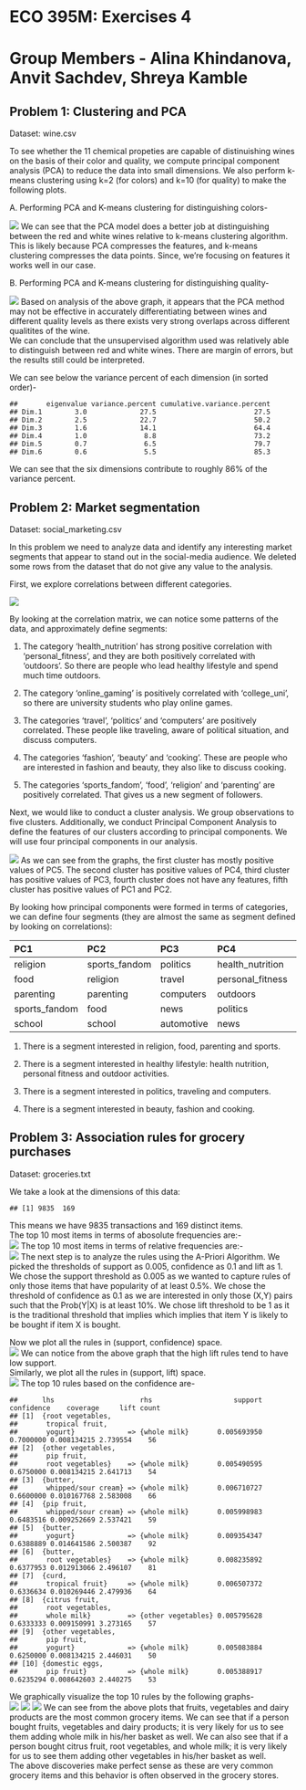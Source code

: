 # ECO 395M: Exercises 4

# Group Members - Alina Khindanova, Anvit Sachdev, Shreya Kamble

## Problem 1: Clustering and PCA

Dataset: wine.csv

To see whether the 11 chemical propeties are capable of distinuishing
wines on the basis of their color and quality, we compute principal
component analysis (PCA) to reduce the data into small dimensions. We
also perform k-means clustering using k=2 (for colors) and k=10 (for
quality) to make the following plots.

A. Performing PCA and K-means clustering for distinguishing colors-

![](Data-Mining-Assignment-4_files/figure-markdown_strict/1.colors%20classifcation%20plotting-1.png)
We can see that the PCA model does a better job at distinguishing
between the red and white wines relative to k-means clustering
algorithm. This is likely because PCA compresses the features, and
k-means clustering compresses the data points. Since, we’re focusing on
features it works well in our case.

B. Performing PCA and K-means clustering for distinguishing quality-

![](Data-Mining-Assignment-4_files/figure-markdown_strict/1.quality%20classifcation%20plotting-1.png)
Based on analysis of the above graph, it appears that the PCA method may
not be effective in accurately differentiating between wines and
different quality levels as there exists very strong overlaps across
different qualitites of the wine.  
We can conclude that the unsupervised algorithm used was relatively able
to distinguish between red and white wines. There are margin of errors,
but the results still could be interpreted.

We can see below the variance percent of each dimension (in sorted
order)-

    ##       eigenvalue variance.percent cumulative.variance.percent
    ## Dim.1        3.0             27.5                        27.5
    ## Dim.2        2.5             22.7                        50.2
    ## Dim.3        1.6             14.1                        64.4
    ## Dim.4        1.0              8.8                        73.2
    ## Dim.5        0.7              6.5                        79.7
    ## Dim.6        0.6              5.5                        85.3

We can see that the six dimensions contribute to roughly 86% of the
variance percent.

## Problem 2: Market segmentation

Dataset: social\_marketing.csv

In this problem we need to analyze data and identify any interesting
market segments that appear to stand out in the social-media audience.
We deleted some rows from the dataset that do not give any value to the
analysis.

First, we explore correlations between different categories.

![](Data-Mining-Assignment-4_files/figure-markdown_strict/unnamed-chunk-1-1.png)

By looking at the correlation matrix, we can notice some patterns of the
data, and approximately define segments:

1.  The category ‘health\_nutrition’ has strong positive correlation
    with ‘personal\_fitness’, and they are both positively correlated
    with ‘outdoors’. So there are people who lead healthy lifestyle and
    spend much time outdoors.

2.  The category ‘online\_gaming’ is positively correlated with
    ‘college\_uni’, so there are university students who play online
    games.

3.  The categories ‘travel’, ‘politics’ and ‘computers’ are positively
    correlated. These people like traveling, aware of political
    situation, and discuss computers.

4.  The categories ‘fashion’, ‘beauty’ and ‘cooking’. These are people
    who are interested in fashion and beauty, they also like to discuss
    cooking.

5.  The categories ‘sports\_fandom’, ‘food’, ‘religion’ and ‘parenting’
    are positively correlated. That gives us a new segment of followers.

Next, we would like to conduct a cluster analysis. We group observations
to five clusters. Additionally, we conduct Principal Component Analysis
to define the features of our clusters according to principal
components. We will use four principal components in our analysis.

![](Data-Mining-Assignment-4_files/figure-markdown_strict/unnamed-chunk-2-1.png)
As we can see from the graphs, the first cluster has mostly positive
values of PC5. The second cluster has positive values of PC4, third
cluster has positive values of PC3, fourth cluster does not have any
features, fifth cluster has positive values of PC1 and PC2.

By looking how principal components were formed in terms of categories,
we can define four segments (they are almost the same as segment defined
by looking on correlations):

<table>
<colgroup>
<col style="width: 20%" />
<col style="width: 20%" />
<col style="width: 15%" />
<col style="width: 24%" />
<col style="width: 20%" />
</colgroup>
<thead>
<tr class="header">
<th style="text-align: left;">PC1</th>
<th style="text-align: left;">PC2</th>
<th style="text-align: left;">PC3</th>
<th style="text-align: left;">PC4</th>
<th style="text-align: left;">PC5</th>
</tr>
</thead>
<tbody>
<tr class="odd">
<td style="text-align: left;">religion</td>
<td style="text-align: left;">sports_fandom</td>
<td style="text-align: left;">politics</td>
<td style="text-align: left;">health_nutrition</td>
<td style="text-align: left;">beauty</td>
</tr>
<tr class="even">
<td style="text-align: left;">food</td>
<td style="text-align: left;">religion</td>
<td style="text-align: left;">travel</td>
<td style="text-align: left;">personal_fitness</td>
<td style="text-align: left;">fashion</td>
</tr>
<tr class="odd">
<td style="text-align: left;">parenting</td>
<td style="text-align: left;">parenting</td>
<td style="text-align: left;">computers</td>
<td style="text-align: left;">outdoors</td>
<td style="text-align: left;">cooking</td>
</tr>
<tr class="even">
<td style="text-align: left;">sports_fandom</td>
<td style="text-align: left;">food</td>
<td style="text-align: left;">news</td>
<td style="text-align: left;">politics</td>
<td style="text-align: left;">photo_sharing</td>
</tr>
<tr class="odd">
<td style="text-align: left;">school</td>
<td style="text-align: left;">school</td>
<td style="text-align: left;">automotive</td>
<td style="text-align: left;">news</td>
<td style="text-align: left;">shopping</td>
</tr>
</tbody>
</table>

1.  There is a segment interested in religion, food, parenting and
    sports.

2.  There is a segment interested in healthy lifestyle: health
    nutrition, personal fitness and outdoor activities.

3.  There is a segment interested in politics, traveling and computers.

4.  There is a segment interested in beauty, fashion and cooking.

## Problem 3: Association rules for grocery purchases

Dataset: groceries.txt

We take a look at the dimensions of this data:

    ## [1] 9835  169

This means we have 9835 transactions and 169 distinct items.  
The top 10 most items in terms of abosolute frequencies are:-  
![](Data-Mining-Assignment-4_files/figure-markdown_strict/3.top%2010%20abosolute%20frequencies-1.png)
The top 10 most items in terms of relative frequencies are:-  
![](Data-Mining-Assignment-4_files/figure-markdown_strict/3.top%2010%20relative%20frequencies-1.png)
The next step is to analyze the rules using the A-Priori Algorithm. We
picked the thresholds of support as 0.005, confidence as 0.1 and lift
as 1. We chose the support threshold as 0.005 as we wanted to capture
rules of only those items that have popularity of at least 0.5%. We
chose the threshold of confidence as 0.1 as we are interested in only
those (X,Y) pairs such that the Prob(Y|X) is at least 10%. We chose lift
threshold to be 1 as it is the traditional threshold that implies which
implies that item Y is likely to be bought if item X is bought.

Now we plot all the rules in (support, confidence) space.  
![](Data-Mining-Assignment-4_files/figure-markdown_strict/3.plotting%20in%20(support,%20confidence)%20space-1.png)
We can notice from the above graph that the high lift rules tend to have
low support.  
Similarly, we plot all the rules in (support, lift) space.  
![](Data-Mining-Assignment-4_files/figure-markdown_strict/3.plotting%20in%20(support,%20lift)%20space-1.png)
The top 10 rules based on the confidence are-

    ##      lhs                     rhs                    support confidence    coverage     lift count
    ## [1]  {root vegetables,                                                                           
    ##       tropical fruit,                                                                            
    ##       yogurt}             => {whole milk}       0.005693950  0.7000000 0.008134215 2.739554    56
    ## [2]  {other vegetables,                                                                          
    ##       pip fruit,                                                                                 
    ##       root vegetables}    => {whole milk}       0.005490595  0.6750000 0.008134215 2.641713    54
    ## [3]  {butter,                                                                                    
    ##       whipped/sour cream} => {whole milk}       0.006710727  0.6600000 0.010167768 2.583008    66
    ## [4]  {pip fruit,                                                                                 
    ##       whipped/sour cream} => {whole milk}       0.005998983  0.6483516 0.009252669 2.537421    59
    ## [5]  {butter,                                                                                    
    ##       yogurt}             => {whole milk}       0.009354347  0.6388889 0.014641586 2.500387    92
    ## [6]  {butter,                                                                                    
    ##       root vegetables}    => {whole milk}       0.008235892  0.6377953 0.012913066 2.496107    81
    ## [7]  {curd,                                                                                      
    ##       tropical fruit}     => {whole milk}       0.006507372  0.6336634 0.010269446 2.479936    64
    ## [8]  {citrus fruit,                                                                              
    ##       root vegetables,                                                                           
    ##       whole milk}         => {other vegetables} 0.005795628  0.6333333 0.009150991 3.273165    57
    ## [9]  {other vegetables,                                                                          
    ##       pip fruit,                                                                                 
    ##       yogurt}             => {whole milk}       0.005083884  0.6250000 0.008134215 2.446031    50
    ## [10] {domestic eggs,                                                                             
    ##       pip fruit}          => {whole milk}       0.005388917  0.6235294 0.008642603 2.440275    53

We graphically visualize the top 10 rules by the following graphs-  
![](Data-Mining-Assignment-4_files/figure-markdown_strict/3.Visualization%201-1.png)
![](Data-Mining-Assignment-4_files/figure-markdown_strict/3.Visualization%202-1.png)
![](Data-Mining-Assignment-4_files/figure-markdown_strict/3.Visualization%203-1.png)
We can see from the above plots that fruits, vegetables and dairy
products are the most common grocery items. We can see that if a person
bought fruits, vegetables and dairy products; it is very likely for us
to see them adding whole milk in his/her basket as well. We can also see
that if a person bought citrus fruit, root vegetables, and whole milk;
it is very likely for us to see them adding other vegetables in his/her
basket as well.  
The above discoveries make perfect sense as these are very common
grocery items and this behavior is often observed in the grocery stores.
